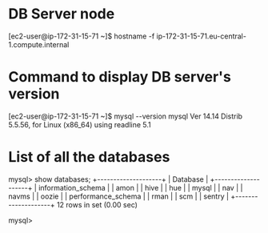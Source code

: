 # DB Server node
[ec2-user@ip-172-31-15-71 ~]$ hostname -f
ip-172-31-15-71.eu-central-1.compute.internal


# Command to display DB server's version
[ec2-user@ip-172-31-15-71 ~]$ mysql --version
mysql  Ver 14.14 Distrib 5.5.56, for Linux (x86_64) using readline 5.1


# List of all the databases
mysql> show databases;
+--------------------+
| Database           |
+--------------------+
| information_schema |
| amon               |
| hive               |
| hue                |
| mysql              |
| nav                |
| navms              |
| oozie              |
| performance_schema |
| rman               |
| scm                |
| sentry             |
+--------------------+
12 rows in set (0.00 sec)

mysql> 

